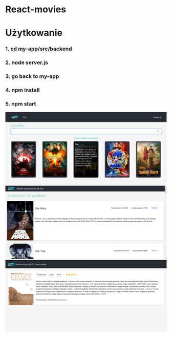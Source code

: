 # React-movies
# Użytkowanie
### 1. cd my-app/src/backend
### 2. node server.js
### 3. go back to my-app
### 4. npm install
### 5. npm start

<img src="my-app/readme_files/landing_page.png" alt="drawing" width="700"/>

<img src="my-app/readme_files/movie_list.png" alt="drawing" width="700"/>

<img src="my-app/readme_files/movie_page.png" alt="drawing" width="700"/>
